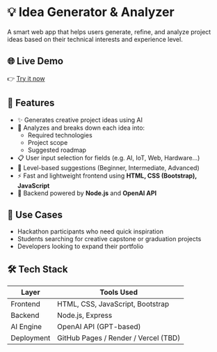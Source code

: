 # 💡 Idea Generator & Analyzer

A smart web app that helps users generate, refine, and analyze project ideas based on their technical interests and experience level.

## 🌐 Live Demo

👉 [Try it now](https://idea-generator-production.up.railway.app/)

## 🚀 Features

- ✨ Generates creative project ideas using AI
- 🧠 Analyzes and breaks down each idea into:
  - Required technologies
  - Project scope
  - Suggested roadmap
- 📋 User input selection for fields (e.g. AI, IoT, Web, Hardware...)
- 🎯 Level-based suggestions (Beginner, Intermediate, Advanced)
- ⚡ Fast and lightweight frontend using **HTML, CSS (Bootstrap), JavaScript**
- 🔗 Backend powered by **Node.js** and **OpenAI API**

## 🎯 Use Cases

- Hackathon participants who need quick inspiration
- Students searching for creative capstone or graduation projects
- Developers looking to expand their portfolio

## 🛠 Tech Stack

| Layer       | Tools Used                             |
|-------------|----------------------------------------|
| Frontend    | HTML, CSS, JavaScript, Bootstrap       |
| Backend     | Node.js, Express                       |
| AI Engine   | OpenAI API (GPT-based)                 |
| Deployment  | GitHub Pages / Render / Vercel (TBD)   |



